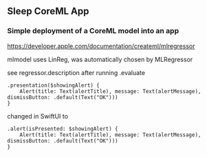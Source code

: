 ## Sleep CoreML App
### Simple deployment of a CoreML model into an app

https://developer.apple.com/documentation/createml/mlregressor 

mlmodel uses LinReg, was automatically chosen by MLRegressor

see regressor.description after running .evaluate 

```
.presentation($showingAlert) {
    Alert(title: Text(alertTitle), message: Text(alertMessage), dismissButton: .default(Text("OK")))
}
```

changed in SwiftUI to 

```
.alert(isPresented: $showingAlert) {
    Alert(title: Text(alertTitle), message: Text(alertMessage), dismissButton: .default(Text("OK")))
}
```
